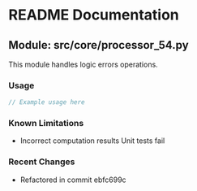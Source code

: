 # README Documentation

## Module: src/core/processor_54.py

This module handles logic errors operations.

### Usage

```java
// Example usage here
```

### Known Limitations

- Incorrect computation results Unit tests fail

### Recent Changes

- Refactored in commit ebfc699c
